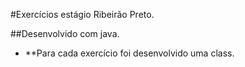 #Exercícios estágio Ribeirão Preto.

##Desenvolvido com java. 

- **Para cada exercício foi desenvolvido uma class.
